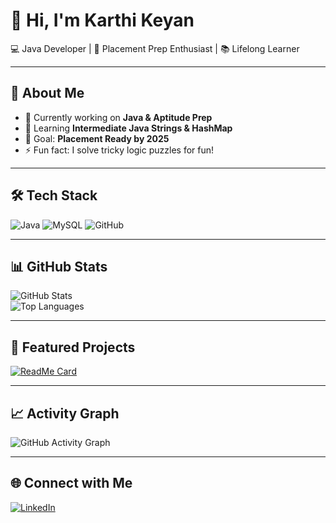 # 👋 Hi, I'm Karthi Keyan  
💻 Java Developer | 🚀 Placement Prep Enthusiast | 📚 Lifelong Learner  

---

## 📌 About Me
- 🔭 Currently working on **Java & Aptitude Prep**
- 🌱 Learning **Intermediate Java Strings & HashMap**
- 🎯 Goal: **Placement Ready by 2025**
- ⚡ Fun fact: I solve tricky logic puzzles for fun!

---

## 🛠️ Tech Stack
![Java](https://img.shields.io/badge/Java-ED8B00?style=for-the-badge&logo=java&logoColor=white)
![MySQL](https://img.shields.io/badge/MySQL-005C84?style=for-the-badge&logo=mysql&logoColor=white)
![GitHub](https://img.shields.io/badge/GitHub-100000?style=for-the-badge&logo=github&logoColor=white)

---

## 📊 GitHub Stats
![GitHub Stats](https://github-readme-stats.vercel.app/api?username=kathikeyan-007&show_icons=true&theme=radical)  
![Top Languages](https://github-readme-stats.vercel.app/api/top-langs/?username=kathikeyan-007&layout=compact&theme=radical)

---

## 🌟 Featured Projects
[![ReadMe Card](https://github-readme-stats.vercel.app/api/pin/?username=kathikeyan-007&repo=REPO-NAME&theme=radical)](https://github.com/YOUR-USERNAME/REPO-NAME)

---

## 📈 Activity Graph
![GitHub Activity Graph](https://github-readme-activity-graph.vercel.app/graph?username=kathikeyan-007&theme=react-dark)

---

## 🌐 Connect with Me
[![LinkedIn](https://img.shields.io/badge/-LinkedIn-blue?logo=linkedin&logoColor=white)](YOUR-LINKEDIN-URL)
